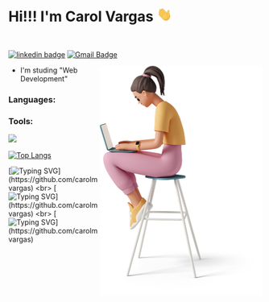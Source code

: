<h1> Hi!!! I'm Carol Vargas <img src="https://raw.githubusercontent.com/ABSphreak/ABSphreak/master/gifs/Hi.gif" width="30px"></h1>
<br>

[![linkedin badge](https://img.shields.io/badge/-30302f?style=flat&logo=linkedin)](https://www.linkedin.com/in/caroline-mello-vargas-794b6578/)
[![Gmail Badge](https://img.shields.io/badge/carolmvargas0@gmail.com-30302f?style=flat&logo=Gmail&logoColor=red)](mailto:carolmvargas0@gmail.com)

<img align='right' src="carolcover.png" width="323" height="456">

* I'm studing "Web Development"

<h3 align="left">Languages:</h3>
<p align="left"> 

<h3 align="left">Tools:</h3>
<img src="https://img.icons8.com/color/48/4a90e2/visual-studio-code-2019.png"/>

[![Top Langs](https://github-readme-stats.vercel.app/api/top-langs/?username=carolmvargas&theme=dark)](https://github.com/carolmvargas/github-readme-stats)

[![Typing SVG](https://readme-typing-svg.herokuapp.com/?lines=Thanks+for+Visiting!!&center=true&color="#c6538c")](https://github.com/carolmvargas)
<br>
[![Typing SVG](https://readme-typing-svg.herokuapp.com/?lines=Obrigada+pela+Visita!!&center=true&color="#c6538c")](https://github.com/carolmvargas)
<br>
[![Typing SVG](https://readme-typing-svg.herokuapp.com/?lines=Vielen+Dank+für+den+Besuch!!&center=true&color="#c6538c")](https://github.com/carolmvargas)

